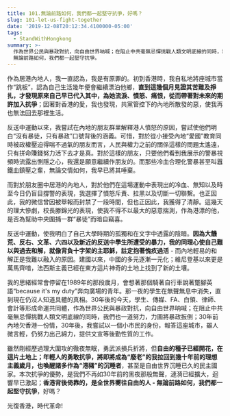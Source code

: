 ```yaml
---
title: 101.無論前路如何，我們都一起堅守抗爭，好嗎？
slug: 101-let-us-fight-together
date: '2019-12-08T20:12:34.4100000-05:00'
tags:
  - StandWithHongkong
summary: >-
  作為世界公民與暴政對抗，向自由世界呐喊；在阻止中共毫無忌憚挑戰人類文明底線的同時，我們也一道努力，力圖將暴政扳倒。香港背後倚靠的，是全世界嚮往自由的人 -
  無論前路如何，我們都一起堅守抗爭。
---
```

作為居港內地人，我一直認為，我是有原罪的。初到香港時，我自私地將座城市當作“跳板”，認為自己生活幾年便會繼續漂泊他鄉，**直到這幾個月見證其苦難及掙扎，才發現原來自己早已代入其中，為她流淚、憤怒、痛恨，從而帶著對未來的期許加入抗爭**；因著對香港的愛，我也發現，共黨管控下的內地所散發的惡，使我再也無法回去那裡生活。

反送中運動以來，我嘗試在內地的朋友群里解釋港人憤怒的原因，嘗試使他們明白“沒有暴徒，只有暴政”口號背後的涵義。可惜，對於從小接受內地“愛國”教育同時被政權壓迫得喘不過氣的朋友而言，人民與權力之前的關係這樣的問題太遙遠，只有拼命賺錢努力活下去才是真。對於這樣的朋友，只要他們看到我展示的警暴視頻時流露出惻隱之心，我還是願意繼續作朋友的。而那些冷血合理化警暴甚至叫囂鐵血鎮壓之輩，無論交情如何，我早已將其唾棄。

而對於朋友圈中居港的內地人，對於他們在這場運動中表現出的冷血、無知以及時至今日仍盲目撐警的表現，我選擇了憤怒斥責、拉黑以及切斷一切聯繫。也正因此，我的微信曾因被舉報而封禁了一段時間，但也正因此，我獲得了清靜。這幾天的理大慘劇，校長滕錦光的表現，使我不得不以最大的惡意揣測，作為港漂的他，是否為幫助中央圍捕一群“暴徒”而暗自竊喜。

反送中運動，使我明白了自己大學時期的孤獨和在文字中透露的陰暗。**因為大饑荒、反右、文革、六四以及新近的反送中學生所遭受的暴力，我的同理心使自己難以與過去和解，就像背負十字架的主耶穌，註定抱著愧疚過活** - 而內地輕易的和解正是我難以融入的原因。建國以來，中國的多元逐漸一元化；維尼登基以來更是萬馬齊喑，法西斯主義已經在東方這片神奇的土地上找到了新的土壤。

我的思緒經常會停留在1989年的那段歲月，會想著那個騎著自行車說著蹩腳英語“because it's my duty”奔向廣場的青年。那一夜的學生在無聲無息中消失，直到現在仍沒人知道具體的真相。30年後的今天，學生、傳媒、FA、白領、律師、會計等形成命運共同體，作為世界公民與暴政對抗，向自由世界呐喊；在阻止中共毫無忌憚挑戰人類文明底線的同時，我們也一道努力，力圖將暴政扳倒；30年前內地欠香港一份情，30年後，我嘗試以一個小市民的身份，報答這座城市，雖人微言輕，仍努力出己綿力，提供文宣等後勤性質的工作。

雖然剛經歷過理大圍攻的徹夜無眠，勇武派損兵折將，但**自由的種子已經開花，在這片土地上；年輕人的勇敢抗爭，將即將成為“廢老”的我拉回到幾十年前的理想主義歲月，也喚醒諸多作為“港豬”的沉睡者**，甚至是自由世界沉睡已久的民主國家。本次抗爭的優勢，是我們不再如30年前的黑夜那般無聲，漣漪已經擴大，迴響早已激起；**香港背後倚靠的，是全世界嚮往自由的人 - 無論前路如何，我們都一起堅守抗爭**，好嗎？

光復香港，時代革命!
